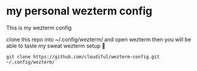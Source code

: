 # my personal wezterm config
This is my wezterm config

clone this repo into ~/.config/wezterm/ and open wezterm then you will be able to taste my sweat wezterm setup 🤨

```
git clone https://github.com/cloudiful/wezterm-config.git ~/.config/wezterm/
```

